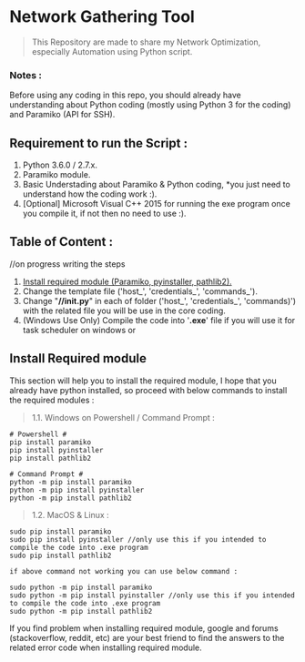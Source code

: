 # Network Gathering Tool
> This Repository are made to share my Network Optimization, especially Automation using Python script.

### Notes :
Before using any coding in this repo, 
you should already have understanding about Python coding (mostly using Python 3 for the coding) and Paramiko (API for SSH).


## Requirement to run the Script :
1. Python 3.6.0 / 2.7.x.
2. Paramiko module.
3. Basic Understading about Paramiko & Python coding, *you just need to understand how the coding work :).
4. [Optional] Microsoft Visual C++ 2015 for running the exe program once you compile it, if not then no need to use :).


## Table of Content :
//on progress writing the steps
1. [Install required module (Paramiko, pyinstaller, pathlib2).](#install-required-module)
2. Change the template file ('host_', 'credentials_', 'commands_').
3. Change "**//__init__.py**" in each of folder ('host_', 'credentials_', 'commands)') with the related file you will be use in the core coding. 
4. (Windows Use Only) Compile the code into '**.exe**' file if you will use it for task scheduler on windows or 


## Install Required module
This section will help you to install the required module, I hope that you already have python installed, so proceed with below commands to install the required modules :
>1.1. Windows on Powershell / Command Prompt :
```
# Powershell #
pip install paramiko
pip install pyinstaller
pip install pathlib2

# Command Prompt #
python -m pip install paramiko
python -m pip install pyinstaller 
python -m pip install pathlib2
```
>1.2. MacOS & Linux :
```
sudo pip install paramiko
sudo pip install pyinstaller //only use this if you intended to compile the code into .exe program
sudo pip install pathlib2

if above command not working you can use below command :

sudo python -m pip install paramiko
sudo python -m pip install pyinstaller //only use this if you intended to compile the code into .exe program
sudo python -m pip install pathlib2
```
If you find problem when installing required module, google and forums (stackoverflow, reddit, etc) are your best friend to find the answers to the related error code when installing required module.
